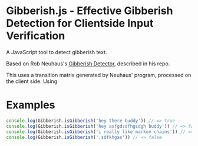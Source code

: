 # Gibberish.js - Effective Gibberish Detection for Clientside Input Verification
A JavaScript tool to detect gibberish text.

Based on Rob Neuhaus's [Gibberish Detector](https://github.com/rrenaud/Gibberish-Detector), described in his repo.

This uses a transition matrix generated by Neuhaus' program, processed on the client side. Using  

# Examples
```javascript
console.log(Gibberish.isGibberish('hey there buddy')) // => true
console.log(Gibberish.isGibberish('hey asfgdsdfhgsdgh buddy')) // => false
console.log(Gibberish.isGibberish('i really like markov chains')) // => true
console.log(Gibberish.isGibberish(';sdfkhgas')) // => false
```
